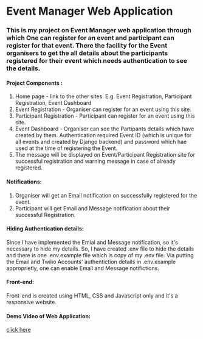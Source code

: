 # Event Manager Web Application 
### This is my project on Event Manager web application through which One can register for an event and participant can register for that event. There the facility for the Event organisers to get the all details about the participants registered for their event which needs authentication to see the details.


#### Project Components :
1) Home page - link to the other sites. E.g. Event Registration, Participant Registration, Event Dashboard
2) Event Registration - Organiser can register for an event using this site.
3) Participant Registration - Participant can register for an event using this site.
4) Event Dashboard - Organiser can see the Partipants details which have created by them. Authentication required Event ID (which is unique for all events and created by Django backend) and password which hae used at the time of registering the Event.
5) The message will be displayed on Event/Participant Registration site for successful registration and warning message in case of already registered.

#### Notifications:
1) Organiser will get an Email notification on successfully registered for the event.
2) Participant will get Email and Message notification about their successful Registration.

#### Hiding Authentication details:
Since I have implemented the Emial and Message notification, so it's necessary to hide my details. So, I have created .env file to hide the details and there is one .env.example file which is copy of my .env file. Via putting the Email and Twilio Accounts' authentiction details in .env.example approprietly, one can enable Email and Message notifictions.

#### Front-end:
Front-end is created using HTML, CSS and Javascript only and it's a responsive website.

#### Demo Video of Web Application:
[click here](https://drive.google.com/file/d/1ewh6_7YtXH5vg_JSMX6JJmjt3PKt9nwn/view?usp=sharing)
